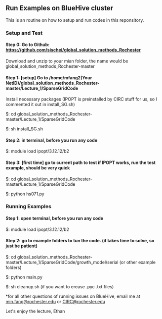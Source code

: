 ## Run Examples on BlueHive cluster

This is an routine on how to setup and run codes in this reponsitory.

### Setup and Test

#### Step 0: Go to Github: https://github.com/sischei/global_solution_methods_Rochester

Download and unzip to your mian folder, the name would be global_solution_methods_Rochester-master

#### Step 1: [setup] Go to /home/mfang2(Your NetID)/global_solution_methods_Rochester-master/Lecture_1/SparseGridCode

Install necessary packages (IPOPT is preinstalled by CIRC stuff for us, so I commented it out in install_SG.sh)   
    
$: cd global_solution_methods_Rochester-master/Lecture_1/SparseGridCode

$: sh install_SG.sh

#### Step 2: in terminal, before you run any code 

$: module load ipopt/3.12.12/b2

#### Step 3: [first time] go to current path to test if IPOPT works, run the test example, should be very quick

$: cd global_solution_methods_Rochester-master/Lecture_1/SparseGridCode

$: python hs071.py

### Running Examples

#### Step 1: open terminal, before you run any code 

$: module load ipopt/3.12.12/b2

#### Step 2: go to example folders to tun the code. (it takes time to solve, so just be patient)

$: cd global_solution_methods_Rochester-master/Lecture_1/SparseGridCode/growth_model/serial (or other example folders)

$: python main.py

$: sh cleanup.sh (if you want to erease .pyc .txt files)

*for all other questions of running issues on BlueHive, email me at min.fang@rochester.edu or CIRC@rochester.edu

Let's enjoy the lecture,
Ethan

